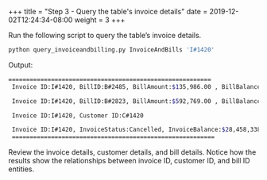 +++
title = "Step 3 - Query the table's invoice details"
date = 2019-12-02T12:24:34-08:00
weight = 3
+++

Run the following script to query the table’s invoice details.

```bash
python query_invoiceandbilling.py InvoiceAndBills 'I#1420'
```
Output:

```bash
=========================================================
 Invoice ID:I#1420, BillID:B#2485, BillAmount:$135,986.00 , BillBalance:$28,322,352.00

 Invoice ID:I#1420, BillID:B#2823, BillAmount:$592,769.00 , BillBalance:$8,382,270.00

 Invoice ID:I#1420, Customer ID:C#1420

 Invoice ID:I#1420, InvoiceStatus:Cancelled, InvoiceBalance:$28,458,338.00 , InvoiceDate:10/31/17, InvoiceDueDate:11/20/17
 =========================================================
```

Review the invoice details, customer details, and bill details. Notice how the results show the relationships between invoice ID, customer ID, and bill ID entities.

